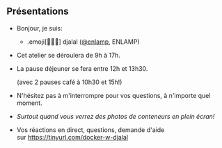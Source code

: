 ## Présentations

- Bonjour, je suis:

   - .emoji[👨🏾‍🎓] djalal ([@enlamp](https://twitter.com/enlamp), ENLAMP)

- Cet atelier se déroulera de 9h à 17h.

- La pause déjeuner se fera entre 12h et 13h30.

  (avec 2 pauses café à 10h30 et 15h!)

- N'hésitez pas à m'interrompre pour vos questions, à n'importe quel moment.

- *Surtout quand vous verrez des photos de conteneurs en plein écran!*

- Vos réactions en direct, questions, demande d'aide
  <br/>sur https://tinyurl.com/docker-w-djalal
